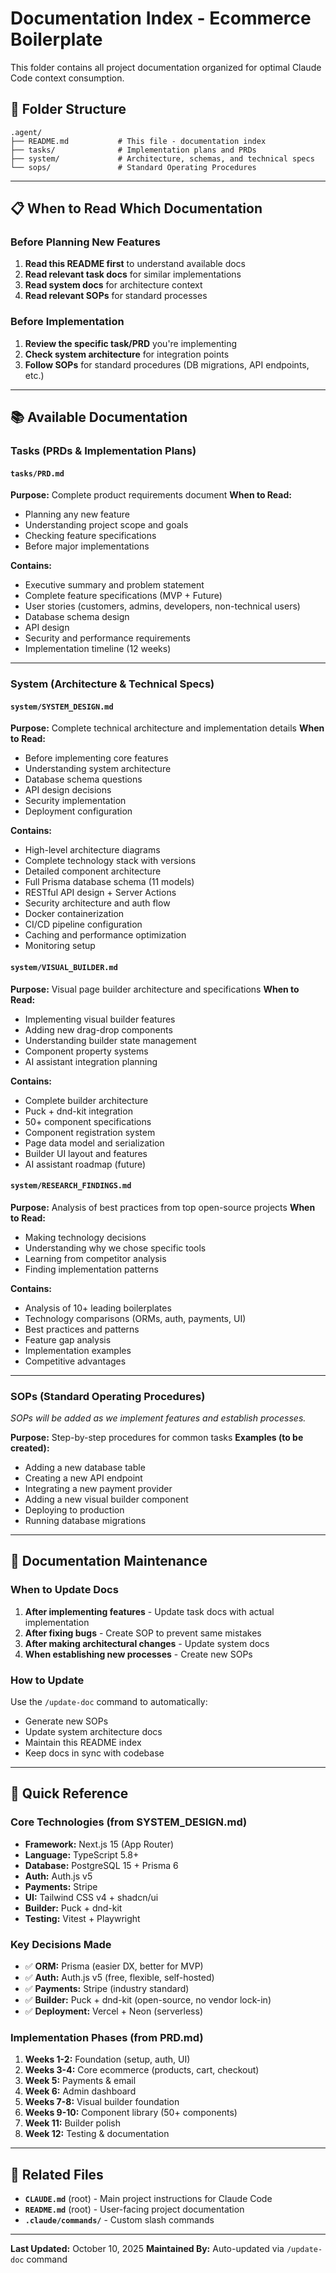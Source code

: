 # Documentation Index - Ecommerce Boilerplate

This folder contains all project documentation organized for optimal Claude Code context consumption.

## 📁 Folder Structure

```
.agent/
├── README.md           # This file - documentation index
├── tasks/              # Implementation plans and PRDs
├── system/             # Architecture, schemas, and technical specs
└── sops/               # Standard Operating Procedures
```

---

## 📋 When to Read Which Documentation

### Before Planning New Features
1. **Read this README first** to understand available docs
2. **Read relevant task docs** for similar implementations
3. **Read system docs** for architecture context
4. **Read relevant SOPs** for standard processes

### Before Implementation
1. **Review the specific task/PRD** you're implementing
2. **Check system architecture** for integration points
3. **Follow SOPs** for standard procedures (DB migrations, API endpoints, etc.)

---

## 📚 Available Documentation

### Tasks (PRDs & Implementation Plans)

#### `tasks/PRD.md`
**Purpose:** Complete product requirements document
**When to Read:**
- Planning any new feature
- Understanding project scope and goals
- Checking feature specifications
- Before major implementations

**Contains:**
- Executive summary and problem statement
- Complete feature specifications (MVP + Future)
- User stories (customers, admins, developers, non-technical users)
- Database schema design
- API design
- Security and performance requirements
- Implementation timeline (12 weeks)

---

### System (Architecture & Technical Specs)

#### `system/SYSTEM_DESIGN.md`
**Purpose:** Complete technical architecture and implementation details
**When to Read:**
- Before implementing core features
- Understanding system architecture
- Database schema questions
- API design decisions
- Security implementation
- Deployment configuration

**Contains:**
- High-level architecture diagrams
- Complete technology stack with versions
- Detailed component architecture
- Full Prisma database schema (11 models)
- RESTful API design + Server Actions
- Security architecture and auth flow
- Docker containerization
- CI/CD pipeline configuration
- Caching and performance optimization
- Monitoring setup

#### `system/VISUAL_BUILDER.md`
**Purpose:** Visual page builder architecture and specifications
**When to Read:**
- Implementing visual builder features
- Adding new drag-drop components
- Understanding builder state management
- Component property systems
- AI assistant integration planning

**Contains:**
- Complete builder architecture
- Puck + dnd-kit integration
- 50+ component specifications
- Component registration system
- Page data model and serialization
- Builder UI layout and features
- AI assistant roadmap (future)

#### `system/RESEARCH_FINDINGS.md`
**Purpose:** Analysis of best practices from top open-source projects
**When to Read:**
- Making technology decisions
- Understanding why we chose specific tools
- Learning from competitor analysis
- Finding implementation patterns

**Contains:**
- Analysis of 10+ leading boilerplates
- Technology comparisons (ORMs, auth, payments, UI)
- Best practices and patterns
- Feature gap analysis
- Implementation examples
- Competitive advantages

---

### SOPs (Standard Operating Procedures)

*SOPs will be added as we implement features and establish processes.*

**Purpose:** Step-by-step procedures for common tasks
**Examples (to be created):**
- Adding a new database table
- Creating a new API endpoint
- Integrating a new payment provider
- Adding a new visual builder component
- Deploying to production
- Running database migrations

---

## 🔄 Documentation Maintenance

### When to Update Docs

1. **After implementing features** - Update task docs with actual implementation
2. **After fixing bugs** - Create SOP to prevent same mistakes
3. **After making architectural changes** - Update system docs
4. **When establishing new processes** - Create new SOPs

### How to Update

Use the `/update-doc` command to automatically:
- Generate new SOPs
- Update system architecture docs
- Maintain this README index
- Keep docs in sync with codebase

---

## 🎯 Quick Reference

### Core Technologies (from SYSTEM_DESIGN.md)
- **Framework:** Next.js 15 (App Router)
- **Language:** TypeScript 5.8+
- **Database:** PostgreSQL 15 + Prisma 6
- **Auth:** Auth.js v5
- **Payments:** Stripe
- **UI:** Tailwind CSS v4 + shadcn/ui
- **Builder:** Puck + dnd-kit
- **Testing:** Vitest + Playwright

### Key Decisions Made
- ✅ **ORM:** Prisma (easier DX, better for MVP)
- ✅ **Auth:** Auth.js v5 (free, flexible, self-hosted)
- ✅ **Payments:** Stripe (industry standard)
- ✅ **Builder:** Puck + dnd-kit (open-source, no vendor lock-in)
- ✅ **Deployment:** Vercel + Neon (serverless)

### Implementation Phases (from PRD.md)
1. **Weeks 1-2:** Foundation (setup, auth, UI)
2. **Weeks 3-4:** Core ecommerce (products, cart, checkout)
3. **Week 5:** Payments & email
4. **Week 6:** Admin dashboard
5. **Weeks 7-8:** Visual builder foundation
6. **Weeks 9-10:** Component library (50+ components)
7. **Week 11:** Builder polish
8. **Week 12:** Testing & documentation

---

## 📖 Related Files

- **`CLAUDE.md`** (root) - Main project instructions for Claude Code
- **`README.md`** (root) - User-facing project documentation
- **`.claude/commands/`** - Custom slash commands

---

**Last Updated:** October 10, 2025
**Maintained By:** Auto-updated via `/update-doc` command
